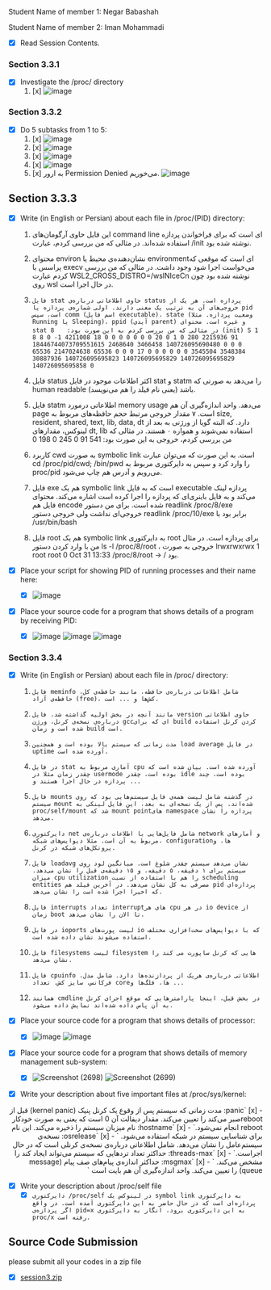 Student Name of member 1: Negar Babashah

Student Name of member 2: Iman Mohammadi

- [x] Read Session Contents.

### Section 3.3.1
- [x] Investigate the /proc/ directory
    1. [x] ![image](https://github.com/user-attachments/assets/f7756619-807c-4ef3-a7c3-fafb980c8c81)

### Section 3.3.2

- [x] Do 5 subtasks from 1 to 5:
    1. [x] ![image](https://github.com/user-attachments/assets/06f30082-f154-43b5-991e-00a91bdf8c56)
    2. [x] ![image](https://github.com/user-attachments/assets/59cafb49-85d8-4203-b701-0d97465c5ef6)
    3. [x] ![image](https://github.com/user-attachments/assets/10793429-2d76-4b91-8a47-56fb787520e0)
    4. [x] ![image](https://github.com/user-attachments/assets/bef89f66-e57c-439d-9ac2-146ee535a1fb)
    5. [x] به ارور Permission Denied می‌خوریم.
           ![image](https://github.com/user-attachments/assets/8d6a6718-b31e-40f6-8bdf-716733e798d2)

## Section 3.3.3

- [x] Write (in English or Persian) about each file in /proc/(PID) directory:
    
    1. این فایل حاوی آرگومان‌های command line ای است که برای فراخواندن پردازه استفاده شده‌اند. در مثالی که من بررسی کردم، عبارت /init نوشته شده بود.
    
    2. محتوای environ نشان‌دهنده‌ی محیط یا environmentای است که موقعی که پراسس با execv می‌خواست اجرا شود وجود داشت. در مثالی که من بررسی کردم عبارت WSL2_CROSS_DISTRO=/wslNIceCn نوشته شده بود چون روی wsl در حال اجرا است. 
    
    3. `فایل stat حاوی اطلاعاتی درباره‌ی status پردازه است. هر یک از خروجی‌های آن به ترتیب یک معنی دارند. اولی شماره‌ی پردازه یا pid است، سپس comm (اسم فایل executable)، state (وضعیت پردازه. مثلا Running یا Sleeping)، ppid (آیدی parent) و غیره است.
    محتوای stat در مثالی که من بررسی کردم به این صورت بود:`
    ‍`   8 (init) S 1 8 8 0 -1 4211008 18 0 0 0 0 0 0 0 20 0 1 0 280 2215936 91 18446744073709551615 2468640 3466458 140726095690480 0 0 0 65536 2147024638 65536 0 0 0 17 0 0 0 0 0 0 3545504 3548384 30887936 140726095695823 140726095695829 140726095695829 140726095695858 0`
   
    4. فایل status اکثر اطلاعات موجود در فایل stat و statm را می‌دهد به صورتی که human readable باشد (یعنی نام فیلد را هم می‌نویسد). 
    
    5. فایل statm اطلاعاتی درمورد memory usage می‌دهد. واحد اندازه‌گیری آن هم page است. ۷ مقدار خروجی مرتبط حجم حافظه‌های مربوط به size, resident, shared, text, lib, data, dt دارد. که البته گویا از ورژنی به بعد از لینوکس، مقدار‌های dt, lib استفاده نمی‌شوند و همواره ۰ هستند. در مثالی که من بررسی کردم، خروجی به این صورت بود: 541 91 0 245 0 198 0
    
    6. کاربرد cwd به صورت symbolic link است. به این صورت که می‌توان عبارت cd /proc/pid/cwd; /bin/pwd را وارد کرد و سپس به دایرکتوری مربوط به proc/pid می‌رویم و آدرس هم چاپ می‌شود.
    
    7. فایل exe هم یک symbolic link است که به فایل executable پردازه لینک می‌کند و به فایل باینری‌ای که پردازه را اجرا کرده است اشاره می‌کند. محتوای فایل هم encode شده است. برای من دستور readlink /proc/8/exe خروجی‌ای نداشت ولی خروجی دستور readlink /proc/10/exe برابر بود با /usr/bin/bash
    
    8. فایل root هم یک symbolic link به دایرکتوری root برای پردازه است. در مثال من با وارد کردن دستور ls -l /proc/8/root ، خروجی به صورت lrwxrwxrwx 1 root root 0 Oct 31 13:33 /proc/8/root -> / بود.

- [x] Place your script for showing PID of running processes and their name here:
    - [x] ![image](https://github.com/user-attachments/assets/14c3316e-97f2-4f49-942c-e07e8a29437c)


- [x] Place your source code for a program that shows details of a program by receiving PID:
    - [x] ![image](https://github.com/user-attachments/assets/883cbc88-bd28-4769-a7b6-a90f3553cf02)
          ![image](https://github.com/user-attachments/assets/5e317c6c-4098-426c-b3bf-3536cddff8b7)
          ![image](https://github.com/user-attachments/assets/31ac175a-8dfd-4491-a92f-299a825edba3)


### Section 3.3.4
- [x] Write (in English or Persian) about each file in /proc/ directory:
    1. `فایل meminfo شامل اطلاعاتی درباره‌ی حافظه، مانند حافظه‌ی کل، حافظه‌ی آزاد (free)، کش‌ها و ... است. `
    
    2. `مانند آنچه در بخش اولیه گذاشته شد، فایل version حاوی اطلاعاتی درباره‌ی نسخه‌ی کرنل، ورژن gccای که برای build کردن کرنل استفاده شده است و زمان build است.`
    
    3. `مدت زمانی که سیستم بالا بوده است و همچنین load average در فایل uptime آورده شده است. `
    
    4. `در فایل stat آماری مربوط به cpu آورده شده است. بیان شده است که چقدر زمان مثلا در usermode بوده است، چقدر idle بوده است، چند پردازه در حال اجرا هستند و ... `
    
    5. `فایل mounts در گذشته شامل لیست همه‌ی فایل سیستم‌هایی بود که روی سیستم mount شده‌اند. پس از یک نسخه‌ای به بعد، این فایل لینکی به proc/self/mount شد که mount pointهای namespace پردازه را نشان می‌دهد.`
    
    6. `دایرکتوری net شامل فایل‌هایی با اطلاعات درباره‌ی network و آمارهای مربوط به آن است. مثلا دیوایس‌های شبکه، configurationها، و پروتکل‌های شبکه در کرنل.`
    
    7. `فایل loadavg نشان می‌دهد سیستم چقدر شلوغ است. میانگین لود روی سیستم برای ۱ دقیقه، ۵ دقیقه، و ۱۵ دقیقه‌ی قبل را نشان می‌دهد. میزان cpu utilization را هم با استفاده از نسبت scheduling entities مصرفی به کل نشان می‌دهد. در آخرین فیلد هم pid پرداز‌ه‌ای که اخیرا اجرا شده است را نشان می‌دهد. `
    
    8. `فایل interrupts تعداد interruptهای هر cpu در هر io device از زمان boot تا الان را نشان می‌دهد. `
    
    9. `در فایل ioports لیست پورت‌های io که با دیوایس‌های سخت‌افزاری مختلف استفاده می‌شوند نشان داده شده است.`
    
    10. `فایل filesystems لیست filesystem هایی که کرنل ساپورت می کند را نشان می‌دهد. `
    
    11. `فایل cpuinfo اطلاعاتی درباره‌ی هریک از پردازنده‌ها دارد. شامل مدل، فرکانس، سایز کش، تعداد coreها، فلگ‌ها و ...`
    
    12. `همانند cmdline در بخش قبل، اینجا پارامترهایی که موقع اجرای کرنل به آن پاس داده شده‌اند نمایش داده می‌شود. `

- [x] Place your source code for a program that shows details of processor:
    - [x]  ![image](https://github.com/user-attachments/assets/288e79df-4e17-4956-b732-44cfe240996f)
           ![image](https://github.com/user-attachments/assets/961da957-cb9c-4e02-9950-a1658295f67b)


- [x] Place your source code for a program that shows details of memory management sub-system:
    - [x]   ![Screenshot (2698)](https://github.com/user-attachments/assets/1f9145e1-5e49-45d9-8b73-e8efdb97dd77)
            ![Screenshot (2699)](https://github.com/user-attachments/assets/f89f78bb-6d97-401f-aa62-7d1b0a169142)

- [x] Write your description about five important files at /proc/sys/kernel:

<div dir="rtl">
    - [x] `panic: مدت زمانی که سیستم پس از وقوع یک کرنل پنیک (kernel panic) قبل از rebootصبر می‌کند را تعیین می‌کند. مقدار دیفالت آن 0 است که یعنی به صورت خودکار reboot انجام نمی‌شود.`
    - [x] `hostname: نام میزبان سیستم را ذخیره می‌کند. این نام برای شناسایی سیستم در شبکه استفاده می‌شود. `
    - [x] `osrelease: نسخه‌ی سیستم‌عامل را نشان می‌دهد. شامل اطلاعاتی درباره‌ی نسخه‌ی کرنلی است که در حال اجراست.`
    - [x]  `threads-max:  حداکثر تعداد تردهایی که سیستم می‌تواند ایجاد کند را مشخص می‌کند. `
    - [x] `msgmax: حداکثر اندازه‌ی پیام‌های صف پیام (message queue) را تعیین می‌کند. واحد اندازه‌گیری آن هم بایت است `
</div>

- [x] Write your description about /proc/self file
    - [x] `دایرکتوری /proc/self در لینوکس یک symbol link به دایرکتوری پردازه‌ای است که در حال حاضر به این دایرکتوری آمده است. در واقع اگر پردازه‌ی pid=x به این دایرکتوری برود، انگار به دایرکتوری proc/x رفته است. `

## Source Code Submission

please submit all your codes in a zip file

 - [x] [session3.zip](https://github.com/user-attachments/files/17602810/session3.zip)